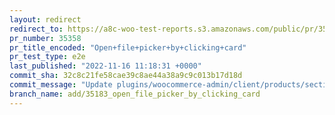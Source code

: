 ```yaml
---
layout: redirect
redirect_to: https://a8c-woo-test-reports.s3.amazonaws.com/public/pr/35358/e2e/index.html
pr_number: 35358
pr_title_encoded: "Open+file+picker+by+clicking+card"
pr_test_type: e2e
last_published: "2022-11-16 11:18:31 +0000"
commit_sha: 32c8c21fe58cae39c8ae44a38a9c9c013b17d18d
commit_message: "Update plugins/woocommerce-admin/client/products/sections/images-sect…"
branch_name: add/35183_open_file_picker_by_clicking_card
---
```

